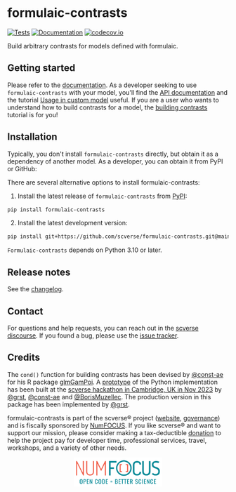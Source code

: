 # formulaic-contrasts

[![Tests][badge-tests]][tests]
[![Documentation][badge-docs]][documentation]
[![codecov.io][badge-codecov]][link-codecov]

[badge-tests]: https://img.shields.io/github/actions/workflow/status/scverse/formulaic-contrasts/test.yaml?branch=main
[badge-docs]: https://img.shields.io/readthedocs/formulaic-contrasts
[badge-codecov]: https://codecov.io/github/scverse/formulaic-contrasts/coverage.svg?branch=main
[link-codecov]: https://codecov.io/gh/scverse/formulaic-contrasts/branch/main

Build arbitrary contrasts for models defined with formulaic.

## Getting started

Please refer to the [documentation][]. As a developer seeking to use `formulaic-contrasts` with your model, you'll find
the [API documentation][] and the tutorial [Usage in custom model][] useful. If you are a user who wants to understand
how to build contrasts for a model, the [building contrasts][] tutorial is for you!

## Installation

Typically, you don't install `formulaic-contrasts` directly, but obtain it as a dependency of
another model. As a developer, you can obtain it from PyPI or GitHub:

There are several alternative options to install formulaic-contrasts:

1. Install the latest release of `formulaic-contrasts` from [PyPI][]:

```bash
pip install formulaic-contrasts
```

2. Install the latest development version:

```bash
pip install git+https://github.com/scverse/formulaic-contrasts.git@main
```

`Formulaic-contrasts` depends on Python 3.10 or later.

## Release notes

See the [changelog][].

## Contact

For questions and help requests, you can reach out in the [scverse discourse][].
If you found a bug, please use the [issue tracker][].

## Credits

The `cond()` function for building contrasts has been devised by [@const-ae](https://github.com/const-ae) for his R package [glmGamPoi](https://bioconductor.org/packages/release/bioc/html/glmGamPoi.html). A [prototype](https://github.com/scverse/multi-condition-comparisions) of the Python implementation has been built at the [scverse hackathon in Cambridge, UK in Nov 2023](https://scverse.org/events/2023_11_hackathon/) by [@grst](https://github.com/grst), [@const-ae](https://github.com/const-ae) and [@BorisMuzellec](https://github.com/BorisMuzellec). The production version in this package has been implemented by [@grst](https://github.com/grst).

[mambaforge]: https://github.com/conda-forge/miniforge#mambaforge
[scverse discourse]: https://discourse.scverse.org/
[issue tracker]: https://github.com/scverse/formulaic-contrasts/issues
[tests]: https://github.com/scverse/formulaic-contrasts/actions/workflows/test.yml
[documentation]: https://formulaic-contrasts.readthedocs.io
[changelog]: https://formulaic-contrasts.readthedocs.io/en/latest/changelog.html
[api documentation]: https://formulaic-contrasts.readthedocs.io/en/latest/api.html
[usage in custom model]: https://formulaic-contrasts.readthedocs.io/en/latest/model_usage.html
[building contrasts]: https://formulaic-contrasts.readthedocs.io/en/latest/contrasts.html
[pypi]: https://pypi.org/project/formulaic-contrasts

[//]: # (numfocus-fiscal-sponsor-attribution)

formulaic-contrasts is part of the scverse® project ([website](https://scverse.org), [governance](https://scverse.org/about/roles)) and is fiscally sponsored by [NumFOCUS](https://numfocus.org/).
If you like scverse® and want to support our mission, please consider making a tax-deductible [donation](https://numfocus.org/donate-to-scverse) to help the project pay for developer time, professional services, travel, workshops, and a variety of other needs.

<div align="center">
<a href="https://numfocus.org/project/scverse">
  <img
    src="https://raw.githubusercontent.com/numfocus/templates/master/images/numfocus-logo.png"
    width="200"
  >
</a>
</div>
